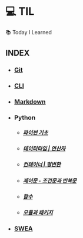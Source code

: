 # :computer: TIL 
:books: Today I Learned

## INDEX

- ### [Git](https://github.com/Yeji-J/TIL/blob/master/Git/Git.md)
- ### [CLI](https://github.com/Yeji-J/TIL/blob/master/CLI/CLI.md)
- ### [Markdown](https://github.com/Yeji-J/TIL/blob/master/Markdown/Markdown.md)
- ### Python
    - ##### [파이썬 기초](https://github.com/Yeji-J/TIL/blob/master/Python/python.md)
    - ##### [데이터타입 | 연산자](https://github.com/Yeji-J/TIL/blob/master/Python/Datatype_Operator.md)
    - ##### [컨테이너 | 형변환](https://github.com/Yeji-J/TIL/blob/master/Python/container_typecasting.md)
    - ##### [제어문 - 조건문과 반복문](https://github.com/Yeji-J/TIL/blob/master/Python/control_statement.md)
    - ##### [함수](https://github.com/Yeji-J/TIL/blob/master/Python/function.md)
    - ##### [모듈과 패키지](https://github.com/Yeji-J/TIL/blob/master/Python/module_package.md)
- ### [SWEA](https://github.com/Yeji-J/TIL/tree/master/SWEA)
